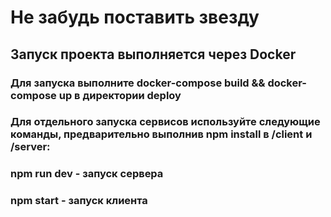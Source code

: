 # Не забудь поставить звезду

## Запуск проекта выполняется через Docker

### Для запуска выполните docker-compose build && docker-compose up в директории deploy

### Для отдельного запуска сервисов используйте следующие команды, предварительно выполнив npm install в /client и /server:

### npm run dev - запуск сервера

### npm start - запуск клиента
